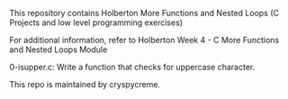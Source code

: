 This repository contains Holberton More Functions and Nested Loops (C Projects and low level programming exercises) 

For additional information, refer to Holberton Week 4 - C More Functions and Nested Loops Module 

0-isupper.c: Write a function that checks for uppercase character.

This repo is maintained by cryspycreme. 
